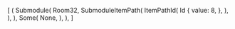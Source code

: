 [
    (
        Submodule(
            Room32,
            SubmoduleItemPath(
                ItemPathId(
                    Id {
                        value: 8,
                    },
                ),
            ),
        ),
        Some(
            None,
        ),
    ),
]